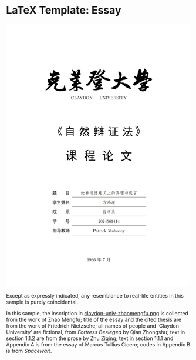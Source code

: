# LaTeX Template: Essay

![preview](preview_essay.png)

Except as expressly indicated, any resemblance to real-life entities in this sample is purely coincidental.

In this sample, the inscription in [claydon-univ-zhaomengfu.png](./img/claydon-univ-zhaomengfu.png) is collected from the work of Zhao Mengfu; title of the essay and the cited thesis are from the work of Friedrich Nietzsche; all names of people and 'Claydon University' are fictional, from *Fortress Besieged* by Qian Zhongshu; text in section 1.1.2 are from the prose by Zhu Ziqing; text in section 1.1.1 and Appendix A is from the essay of Marcus Tullius Cicero; codes in Appendix B is from *Spacewar!*.
